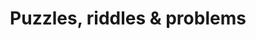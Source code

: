 ---
body_classes: "header-dark header-transparent"
content:
    items: "@self.modular"
    order:
        custom:
          - "_hero"
          - "_what-you-get"
          - "_why-did-i-write-this-book"
          - "_dont-buy-this-book-if"
          - "_buy-this-book-if"
          - "_what-you-learn"
          - "_sneak-peek"
          - "_buy"
          - "_about-the-author"
          - "_final-cta"
metadata:
    author: "Rodrigo Girão Serrão"
    description: "Puzzles, Riddles, & Problems is a curated collection of logical challenges drawn from the author's blog, requiring little more than common sense and a bit of high‑school math."
    og:title: "Puzzles, riddles & problems"
    title: Puzzles, riddles & problems
onpage_menu: false
title: Puzzles, riddles & problems
---